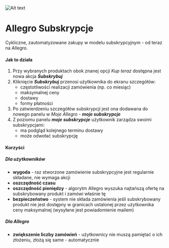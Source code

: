 ![Alt text](http://katalina.pl/Content/logo/allegro.jpg?raw=true "Title")


Allegro Subskrypcje
=====

Cykliczne, zautomatyzowane zakupy w modelu subskrypcyjnym - od teraz na Allegro.

#### Jak to działa

1. Przy wybranych produktach obok znanej opcji *Kup teraz* dostępna jest nowa akcja **_Subskrybuj_**
2. Kliknięcie **_Subskrybuj_** przenosi użytkownika do ekranu szczegółów:
    * częstotliwości realizacji zamówienia (np. co miesiąc)
    * maksymalnej ceny
    * dostawy
    * formy płatności
3. Po zatwierdzeniu szczegółów subskrypcji jest ona dodawana do nowego panelu w _Moje Allegro_ - **_moje subskrypcje_**
4. Z poziomu panelu **_moje subskrypcje_** użytkownik zarządza swoimi subskrypcjami:
    * ma podgląd kolejnego terminu dostawy
    * może odwołać subskrypcję

#### Korzyści

##### Dla użytkowników
* **wygoda** - raz stworzone zamówienie subskrypcyjne jest regularnie składane, nie wymaga akcji
* **oszczędność czasu**
* **oszczędność pieniędzy** - algorytm Allegro wyszuka najtańszą ofertę na subskrybowany produkt i zamówi właśnie tę
* **bezpieczeństwo** - system nie składa zamówienia jeśli subskrybowany produkt nie jest dostępny w granicach ustalonej przez użytkownika ceny maksymalnej (wysyłane jest powiadomienie mailem)

##### Dla Allegro
* **zwiększenie liczby zamówień** - użytkownicy nie muszą pamiętać o ich złożeniu, złożą się same - automatycznie
